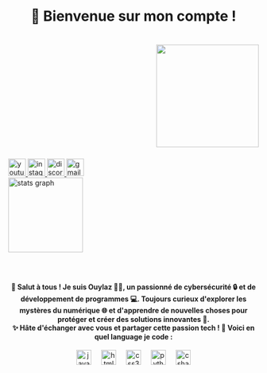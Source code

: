 <h1 align="center">👋 Bienvenue sur mon compte !</h1>

###

<br clear="center">

<img align="right" height="206" src="https://cdn.discordapp.com/avatars/1147893322392805487/a7cbee5fd5deb0355a917d2f8c6c4a30.webp?size=1024"  />

<br clear="both">

###

<div align="left">
  <a href="https://youtube.com/ouylazoff" target="_blank">
    <img src="https://img.shields.io/static/v1?message=Youtube&logo=youtube&label=&color=FF0000&logoColor=white&labelColor=&style=for-the-badge" height="35" alt="youtube logo"  />
  </a>
  <a href="https://instagram.com/loukas.crly" target="_blank">
    <img src="https://img.shields.io/static/v1?message=Instagram&logo=instagram&label=&color=E4405F&logoColor=white&labelColor=&style=for-the-badge" height="35" alt="instagram logo"  />
  </a>
  <a href="https://discord.gg/ES7trRZa5g" target="_blank">
    <img src="https://img.shields.io/static/v1?message=Discord&logo=discord&label=&color=7289DA&logoColor=white&labelColor=&style=for-the-badge" height="35" alt="discord logo"  />
  </a>
  <a href="mailto:lazcarly4@gmail.com" target="_blank">
    <img src="https://img.shields.io/static/v1?message=Gmail&logo=gmail&label=&color=D14836&logoColor=white&labelColor=&style=for-the-badge" height="35" alt="gmail logo"  />
  </a>
</div>

<div align="left">
  <img src="https://github-readme-stats.vercel.app/api?username=ouylaz&hide_title=false&hide_rank=false&show_icons=true&include_all_commits=true&count_private=true&disable_animations=false&theme=dracula&locale=fr&hide_border=false&order=1" height="150" alt="stats graph"  />
</div>

###

<br clear="both">

<h4 align="center">👋 Salut à tous ! Je suis Ouylaz 🧑‍💻, un passionné de cybersécurité 🔒 et de développement de programmes 💻. Toujours curieux d'explorer les mystères du numérique 🌐 et d'apprendre de nouvelles choses pour protéger et créer des solutions innovantes 🚀.<br>✨ Hâte d'échanger avec vous et partager cette passion tech ! 🤝 Voici en quel language je code :</h4>

<div align="center">
  <img src="https://cdn.jsdelivr.net/gh/devicons/devicon/icons/javascript/javascript-plain.svg" height="30" alt="javascript logo"  />
  <img width="12" />
  <img src="https://cdn.jsdelivr.net/gh/devicons/devicon/icons/html5/html5-original.svg" height="30" alt="html5 logo"  />
  <img width="12" />
  <img src="https://cdn.jsdelivr.net/gh/devicons/devicon/icons/css3/css3-original.svg" height="30" alt="css3 logo"  />
  <img width="12" />
  <img src="https://cdn.jsdelivr.net/gh/devicons/devicon/icons/python/python-original.svg" height="30" alt="python logo"  />
  <img width="12" />
  <img src="https://cdn.jsdelivr.net/gh/devicons/devicon/icons/csharp/csharp-original.svg" height="30" alt="csharp logo"  />
</div>

###
